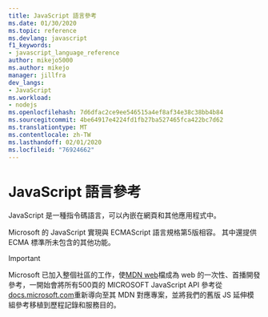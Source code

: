 ```yaml
---
title: JavaScript 語言參考
ms.date: 01/30/2020
ms.topic: reference
ms.devlang: javascript
f1_keywords:
- javascript_language_reference
author: mikejo5000
ms.author: mikejo
manager: jillfra
dev_langs:
- JavaScript
ms.workload:
- nodejs
ms.openlocfilehash: 7d6dfac2ce9ee546515a4ef8af34e38c38bb4b84
ms.sourcegitcommit: 4be64917e4224fd1fb27ba527465fca422bc7d62
ms.translationtype: MT
ms.contentlocale: zh-TW
ms.lasthandoff: 02/01/2020
ms.locfileid: "76924662"
---
```

# <a name="javascript-language-reference"></a>JavaScript 語言參考

JavaScript 是一種指令碼語言，可以內嵌在網頁和其他應用程式中。  
  
Microsoft 的 JavaScript 實現與 ECMAScript 語言規格第5版相容。 其中還提供 ECMA 標準所未包含的其他功能。

> [!IMPORTANT]
> Microsoft 已加入整個社區的工作，使[MDN web](https://developer.mozilla.org/en-US/docs/Web/JavaScript/Reference)檔成為 web 的一次性、首播開發參考，一開始會將所有500頁的 MICROSOFT JavaScript API 參考從[docs.microsoft.com](https://docs.microsoft.com)重新導向至其 MDN 對應專案，並將我們的舊版 JS 延伸模組參考移植到歷程記錄和服務目的。
